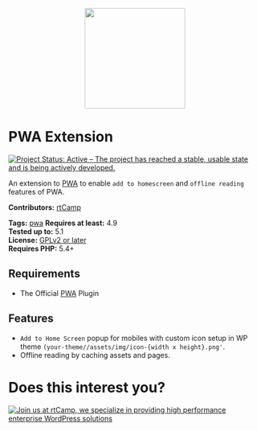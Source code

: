 <p align="center">
<a href="https://rtcamp.com/" target="_blank"><img width="200"src="https://rtcamp.com/wp-content/uploads/2018/04/rtcamp-logo-1.svg"></a>
</p>

# PWA Extension
[![Project Status: Active – The project has reached a stable, usable state and is being actively developed.](https://www.repostatus.org/badges/latest/active.svg)](https://www.repostatus.org/#active)

An extension to [PWA](https://wordpress.org/plugins/pwa/) to enable `add to homescreen` and `offline reading` features of PWA.

**Contributors:** [rtCamp](https://github.com/rtCamp/)

**Tags:** [pwa](https://wordpress.org/plugins/tags/pwa)
**Requires at least:** 4.9  
**Tested up to:** 5.1  
**License:** [GPLv2 or later](http://www.gnu.org/licenses/gpl-2.0.html)  
**Requires PHP:** 5.4+


## Requirements
- The Official [PWA](https://wordpress.org/plugins/pwa/) Plugin

## Features
- `Add to Home Screen` popup for mobiles with custom icon setup in WP theme `(your-theme//assets/img/icon-{width x height}.png'`.
- Offline reading by caching assets and pages.

# Does this interest you?

<a href="https://rtcamp.com/"><img src="https://rtcamp.com/wp-content/uploads/2019/04/github-banner@2x.png" alt="Join us at rtCamp, we specialize in providing high performance enterprise WordPress solutions"></a>
